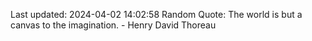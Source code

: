 Last updated: 2024-04-02 14:02:58
Random Quote: The world is but a canvas to the imagination. - Henry David Thoreau